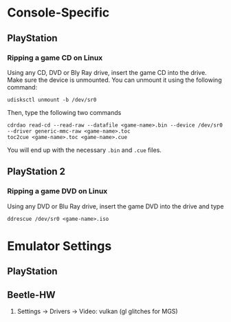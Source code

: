 # Console-Specific 
## PlayStation
### Ripping a game CD on Linux
Using any CD, DVD or Bly Ray drive, insert the game CD into the drive. Make sure the device is unmounted. You can unmount it using the following command:

    udisksctl unmount -b /dev/sr0

Then, type the following two commands

    cdrdao read-cd --read-raw --datafile <game-name>.bin --device /dev/sr0 --driver generic-mmc-raw <game-name>.toc
    toc2cue <game-name>.toc <game-name>.cue
    
You will end up with the necessary `.bin` and `.cue` files.

## PlayStation 2
### Ripping a game DVD on Linux
Using any DVD or Blu Ray drive, insert the game DVD into the drive and type

    ddrescue /dev/sr0 <game-name>.iso

# Emulator Settings
## PlayStation
## Beetle-HW
1. Settings -> Drivers -> Video: vulkan (gl glitches for MGS)
